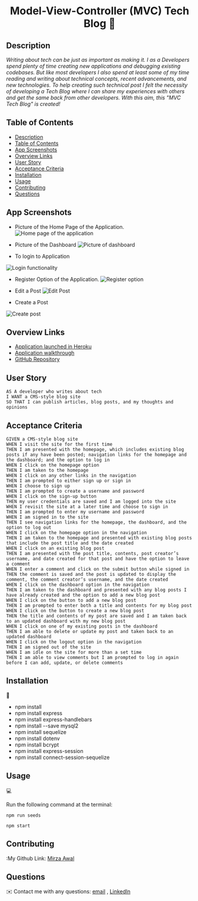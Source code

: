 <h1 align="center">Model-View-Controller (MVC) Tech Blog 👋</h1>

## Description

*Writing about tech can be just as important as making it. I as a Developers spend plenty of time creating new applications and debugging existing codebases. But like most developers I also spend at least some of my time reading and writing about technical concepts, recent advancements, and new technologies. To help creating such technical post I felt the necessity of developing a Tech Blog where I can share my experiences with others and get the same back from other developers. With this aim, this "MVC Tech Blog" is created!*


## Table of Contents

- [Description](#description)
- [Table of Contents](#table-of-contents)
- [App Screenshots](#app-screenshots)
- [Overview Links](#overview-links)
- [User Story](#user-story)
- [Acceptance Criteria](#acceptance-criteria)
- [Installation](#installation)
- [Usage](#usage)
- [Contributing](#contributing)
- [Questions](#questions)


## App Screenshots
- Picture of the Home Page of the Application.
![Home page of the application](./images/Home-Page-Top.JPG)

- Picture of the Dashboard
![Picture of dashboard](./images/Dashboard.JPG)

- To login to Application

![Login functionality](./images/Login-Page.JPG)

- Register Option of the Application.
![Register option](./images/Register-Option.JPG)

- Edit a Post
![Edit Post](./images/Edit-Post.JPG)

- Create a Post

![Create post](./images/Create-Post.JPG)


## Overview Links
- [Application launched in Heroku](https://drive.google.com/file/d/10Lc6qOoBlbw_mf55MkFXn0_AhzZeAzGF/view)
- [Application walkthrough](https://drive.google.com/file/d/1zgAiklLX9NFXMJyUUnUuYKepSbjlHH2n/view)
- [GitHub Repository](https://mirzadev.github.io/MVC-TECH-BLOG/)


## User Story

```text
AS A developer who writes about tech
I WANT a CMS-style blog site
SO THAT I can publish articles, blog posts, and my thoughts and opinions
```

## Acceptance Criteria

```text
GIVEN a CMS-style blog site
WHEN I visit the site for the first time
THEN I am presented with the homepage, which includes existing blog posts if any have been posted; navigation links for the homepage and the dashboard; and the option to log in
WHEN I click on the homepage option
THEN I am taken to the homepage
WHEN I click on any other links in the navigation
THEN I am prompted to either sign up or sign in
WHEN I choose to sign up
THEN I am prompted to create a username and password
WHEN I click on the sign-up button
THEN my user credentials are saved and I am logged into the site
WHEN I revisit the site at a later time and choose to sign in
THEN I am prompted to enter my username and password
WHEN I am signed in to the site
THEN I see navigation links for the homepage, the dashboard, and the option to log out
WHEN I click on the homepage option in the navigation
THEN I am taken to the homepage and presented with existing blog posts that include the post title and the date created
WHEN I click on an existing blog post
THEN I am presented with the post title, contents, post creator’s username, and date created for that post and have the option to leave a comment
WHEN I enter a comment and click on the submit button while signed in
THEN the comment is saved and the post is updated to display the comment, the comment creator’s username, and the date created
WHEN I click on the dashboard option in the navigation
THEN I am taken to the dashboard and presented with any blog posts I have already created and the option to add a new blog post
WHEN I click on the button to add a new blog post
THEN I am prompted to enter both a title and contents for my blog post
WHEN I click on the button to create a new blog post
THEN the title and contents of my post are saved and I am taken back to an updated dashboard with my new blog post
WHEN I click on one of my existing posts in the dashboard
THEN I am able to delete or update my post and taken back to an updated dashboard
WHEN I click on the logout option in the navigation
THEN I am signed out of the site
WHEN I am idle on the site for more than a set time
THEN I am able to view comments but I am prompted to log in again before I can add, update, or delete comments
```

## Installation
💾     
- npm install 
- npm install express
- npm install express-handlebars
- npm install --save mysql2
- npm install sequelize
- npm install dotenv
- npm install bcrypt
- npm install express-session
- npm install connect-session-sequelize


## Usage
💻   
  
Run the following command at the terminal:

`npm run seeds`
  
`npm start`


## Contributing
:My Github Link: [Mirza Awal](https://github.com/mirzadev)


## Questions
✉️ Contact me with any questions: [email](mailto:awal.mirza2016@gmail.com) , [LinkedIn](https://www.linkedin.com/in/mirza-awal-5972511b5/)<br />


